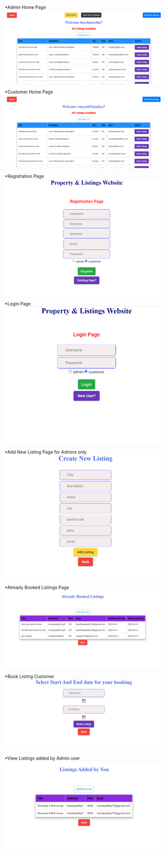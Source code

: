 \*Admin Home Page
![Admin_Home](./images/Admin_Home.JPG?raw=true "Optional Title")

\*Customer Home Page
![GET](./images/Customer_Home.JPG?raw=true "Optional Title")

\*Registration Page
![GET](./images/Registration.JPG?raw=true "Optional Title")

\*Login Page
![GET](./images/Login.JPG?raw=true "Optional Title")

\*Add New Listing Page for Admins only
![GET](./images/Add_new_listing_admin.JPG?raw=true "Optional Title")

\*Already Booked Listings Page
![GET](./images/Already_booked_listings.JPG?raw=true "Optional Title")

\*Book Listing Customer
![GET](./images/book_listing.JPG?raw=true "Optional Title")

\*View Listings added by Admin user
![GET](./images/Your_listings_admin.JPG?raw=true "Optional Title")
